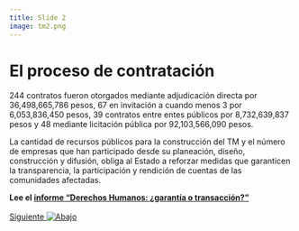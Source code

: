 ```yaml
---
title: Slide 2
image: tm2.png
---
```


# El proceso de contratación

244 contratos fueron otorgados mediante adjudicación directa por 36,498,665,786 pesos, 67 en invitación a cuando menos 3 por 6,053,836,450 pesos, 39 contratos entre entes públicos por 8,732,639,837 pesos y 48 mediante licitación pública por 92,103,566,090 pesos. 

La cantidad de recursos públicos para la construcción del TM y el número de empresas que han participado desde su planeación, diseño, construcción y difusión, obliga al Estado a reforzar medidas que garanticen la transparencia, la participación y rendición de cuentas de las comunidades afectadas.

**Lee el [informe “Derechos Humanos: ¿garantía o transacción?”](/informeDDHH/)**
<br>
<br>
<a class="moveSectionDown" href="#">Siguiente <img class="down-arrow" src="{{ site.baseurl }}/assets/img/arrow-down-solid.svg" alt="Abajo"></a>
